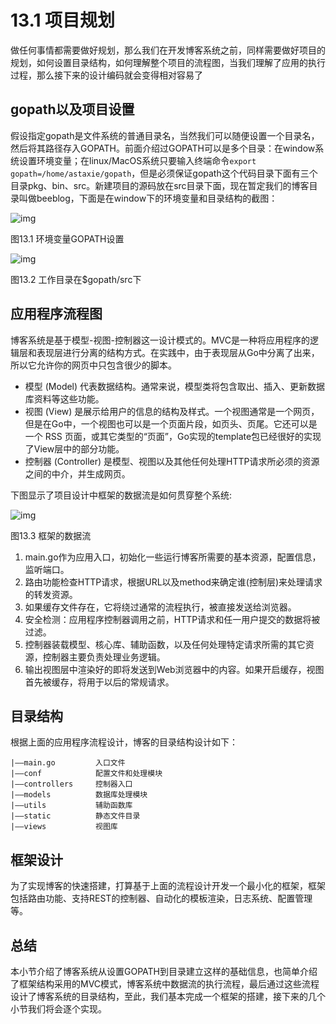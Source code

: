 # 13.1 项目规划

做任何事情都需要做好规划，那么我们在开发博客系统之前，同样需要做好项目的规划，如何设置目录结构，如何理解整个项目的流程图，当我们理解了应用的执行过程，那么接下来的设计编码就会变得相对容易了

## gopath以及项目设置

假设指定gopath是文件系统的普通目录名，当然我们可以随便设置一个目录名，然后将其路径存入GOPATH。前面介绍过GOPATH可以是多个目录：在window系统设置环境变量；在linux/MacOS系统只要输入终端命令`export gopath=/home/astaxie/gopath`，但是必须保证gopath这个代码目录下面有三个目录pkg、bin、src。新建项目的源码放在src目录下面，现在暂定我们的博客目录叫做beeblog，下面是在window下的环境变量和目录结构的截图：

![img](https://astaxie.gitbooks.io/build-web-application-with-golang/content/zh/images/13.1.gopath.png?raw=true)

图13.1 环境变量GOPATH设置

![img](https://astaxie.gitbooks.io/build-web-application-with-golang/content/zh/images/13.1.gopath2.png?raw=true)

图13.2 工作目录在$gopath/src下

## 应用程序流程图

博客系统是基于模型-视图-控制器这一设计模式的。MVC是一种将应用程序的逻辑层和表现层进行分离的结构方式。在实践中，由于表现层从Go中分离了出来，所以它允许你的网页中只包含很少的脚本。

- 模型 (Model) 代表数据结构。通常来说，模型类将包含取出、插入、更新数据库资料等这些功能。
- 视图 (View) 是展示给用户的信息的结构及样式。一个视图通常是一个网页，但是在Go中，一个视图也可以是一个页面片段，如页头、页尾。它还可以是一个 RSS 页面，或其它类型的“页面”，Go实现的template包已经很好的实现了View层中的部分功能。
- 控制器 (Controller) 是模型、视图以及其他任何处理HTTP请求所必须的资源之间的中介，并生成网页。

下图显示了项目设计中框架的数据流是如何贯穿整个系统:

![img](https://astaxie.gitbooks.io/build-web-application-with-golang/content/zh/images/13.1.flow.png?raw=true)

图13.3 框架的数据流

1. main.go作为应用入口，初始化一些运行博客所需要的基本资源，配置信息，监听端口。
2. 路由功能检查HTTP请求，根据URL以及method来确定谁(控制层)来处理请求的转发资源。
3. 如果缓存文件存在，它将绕过通常的流程执行，被直接发送给浏览器。
4. 安全检测：应用程序控制器调用之前，HTTP请求和任一用户提交的数据将被过滤。
5. 控制器装载模型、核心库、辅助函数，以及任何处理特定请求所需的其它资源，控制器主要负责处理业务逻辑。
6. 输出视图层中渲染好的即将发送到Web浏览器中的内容。如果开启缓存，视图首先被缓存，将用于以后的常规请求。

## 目录结构

根据上面的应用程序流程设计，博客的目录结构设计如下：

```
|——main.go         入口文件
|——conf            配置文件和处理模块
|——controllers     控制器入口
|——models          数据库处理模块
|——utils           辅助函数库
|——static          静态文件目录
|——views           视图库
```

## 框架设计

为了实现博客的快速搭建，打算基于上面的流程设计开发一个最小化的框架，框架包括路由功能、支持REST的控制器、自动化的模板渲染，日志系统、配置管理等。

## 总结

本小节介绍了博客系统从设置GOPATH到目录建立这样的基础信息，也简单介绍了框架结构采用的MVC模式，博客系统中数据流的执行流程，最后通过这些流程设计了博客系统的目录结构，至此，我们基本完成一个框架的搭建，接下来的几个小节我们将会逐个实现。